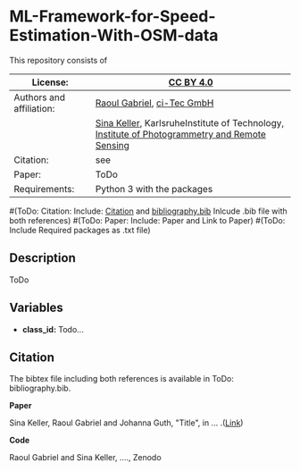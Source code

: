 # ML-Framework-for-Speed-Estimation-With-OSM-data
This repository consists of 



| License:                 | [CC BY 4.0](LICENSE)                                                      |
|--------------------------|---------------------------------------------------------------------------|
| Authors and affiliation: |  [Raoul Gabriel](mailto:r.gabriel@ci-tec.de), [ci-Tec GmbH](www.ci-tec.de)|   
|                          |  [Sina Keller](mailto:sina.keller@kit.edu), KarlsruheInstitute of Technology, [Institute of Photogrammetry and Remote Sensing](https://ipf.kit.edu) 
| Citation:                |  see                                                                      | 
| Paper:                   |  ToDo                                                                     |
| Requirements:            | Python 3 with the packages                                                |


 #(ToDo: Citation: Include: [Citation](#citation) and [bibliography.bib](bibliography.bib) Inlcude .bib file with both references)
 #(ToDo: Paper: Include: Paper and Link to Paper)
 #(ToDo: Include Required packages as .txt file) 


## Description

ToDo

## Variables

- **class_id:** Todo... 


## Citation

The bibtex file including both references is available in ToDo: bibliography.bib.

**Paper**

Sina Keller, Raoul Gabriel and Johanna Guth, "Title", in ... .([Link]())



**Code**

Raoul Gabriel and Sina Keller, ...., Zenodo


